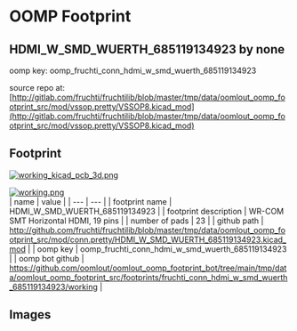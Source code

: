 # OOMP Footprint  
## HDMI_W_SMD_WUERTH_685119134923  by none  
  
oomp key: oomp_fruchti_conn_hdmi_w_smd_wuerth_685119134923  
  
source repo at: [http://gitlab.com/fruchti/fruchtilib/blob/master/tmp/data/oomlout_oomp_footprint_src/mod/vssop.pretty/VSSOP8.kicad_mod](http://gitlab.com/fruchti/fruchtilib/blob/master/tmp/data/oomlout_oomp_footprint_src/mod/vssop.pretty/VSSOP8.kicad_mod)  
## Footprint  
  
[![working_kicad_pcb_3d.png](working_kicad_pcb_3d_600.png)](working_kicad_pcb_3d.png)  
  
[![working.png](working_600.png)](working.png)  
| name | value | 
| --- | --- | 
| footprint name | HDMI_W_SMD_WUERTH_685119134923 | 
| footprint description | WR-COM SMT Horizontal HDMI, 19 pins | 
| number of pads | 23 | 
| github path | http://github.com/fruchti/fruchtilib/blob/master/tmp/data/oomlout_oomp_footprint_src/mod/conn.pretty/HDMI_W_SMD_WUERTH_685119134923.kicad_mod | 
| oomp key | oomp_fruchti_conn_hdmi_w_smd_wuerth_685119134923 | 
| oomp bot github | https://github.com/oomlout/oomlout_oomp_footprint_bot/tree/main/tmp/data/oomlout_oomp_footprint_src/footprints/fruchti_conn_hdmi_w_smd_wuerth_685119134923/working | 
## Images  
